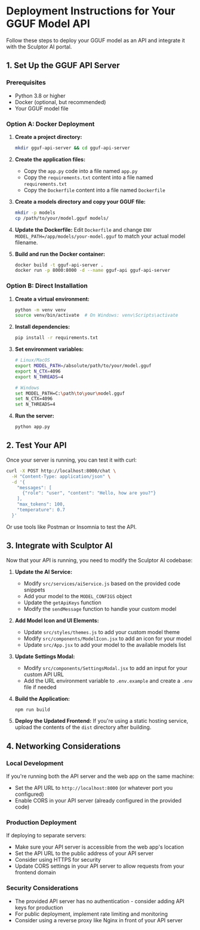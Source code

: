 # Deployment Instructions for Your GGUF Model API

Follow these steps to deploy your GGUF model as an API and integrate it with the Sculptor AI portal.

## 1. Set Up the GGUF API Server

### Prerequisites
- Python 3.8 or higher
- Docker (optional, but recommended)
- Your GGUF model file

### Option A: Docker Deployment

1. **Create a project directory:**
   ```bash
   mkdir gguf-api-server && cd gguf-api-server
   ```

2. **Create the application files:**
   - Copy the `app.py` code into a file named `app.py`
   - Copy the `requirements.txt` content into a file named `requirements.txt`
   - Copy the `Dockerfile` content into a file named `Dockerfile`

3. **Create a models directory and copy your GGUF file:**
   ```bash
   mkdir -p models
   cp /path/to/your/model.gguf models/
   ```

4. **Update the Dockerfile:**
   Edit `Dockerfile` and change `ENV MODEL_PATH=/app/models/your-model.gguf` to match your actual model filename.

5. **Build and run the Docker container:**
   ```bash
   docker build -t gguf-api-server .
   docker run -p 8000:8000 -d --name gguf-api gguf-api-server
   ```

### Option B: Direct Installation

1. **Create a virtual environment:**
   ```bash
   python -m venv venv
   source venv/bin/activate  # On Windows: venv\Scripts\activate
   ```

2. **Install dependencies:**
   ```bash
   pip install -r requirements.txt
   ```

3. **Set environment variables:**
   ```bash
   # Linux/MacOS
   export MODEL_PATH=/absolute/path/to/your/model.gguf
   export N_CTX=4096
   export N_THREADS=4

   # Windows
   set MODEL_PATH=C:\path\to\your\model.gguf
   set N_CTX=4096
   set N_THREADS=4
   ```

4. **Run the server:**
   ```bash
   python app.py
   ```

## 2. Test Your API

Once your server is running, you can test it with curl:

```bash
curl -X POST http://localhost:8000/chat \
  -H "Content-Type: application/json" \
  -d '{
    "messages": [
      {"role": "user", "content": "Hello, how are you?"}
    ],
    "max_tokens": 100,
    "temperature": 0.7
  }'
```

Or use tools like Postman or Insomnia to test the API.

## 3. Integrate with Sculptor AI

Now that your API is running, you need to modify the Sculptor AI codebase:

1. **Update the AI Service:**
   - Modify `src/services/aiService.js` based on the provided code snippets
   - Add your model to the `MODEL_CONFIGS` object
   - Update the `getApiKeys` function
   - Modify the `sendMessage` function to handle your custom model

2. **Add Model Icon and UI Elements:**
   - Update `src/styles/themes.js` to add your custom model theme
   - Modify `src/components/ModelIcon.jsx` to add an icon for your model
   - Update `src/App.jsx` to add your model to the available models list

3. **Update Settings Modal:**
   - Modify `src/components/SettingsModal.jsx` to add an input for your custom API URL
   - Add the URL environment variable to `.env.example` and create a `.env` file if needed

4. **Build the Application:**
   ```bash
   npm run build
   ```

5. **Deploy the Updated Frontend:**
   If you're using a static hosting service, upload the contents of the `dist` directory after building.

## 4. Networking Considerations

### Local Development
If you're running both the API server and the web app on the same machine:
- Set the API URL to `http://localhost:8000` (or whatever port you configured)
- Enable CORS in your API server (already configured in the provided code)

### Production Deployment
If deploying to separate servers:
- Make sure your API server is accessible from the web app's location
- Set the API URL to the public address of your API server
- Consider using HTTPS for security
- Update CORS settings in your API server to allow requests from your frontend domain

### Security Considerations
- The provided API server has no authentication - consider adding API keys for production
- For public deployment, implement rate limiting and monitoring
- Consider using a reverse proxy like Nginx in front of your API server